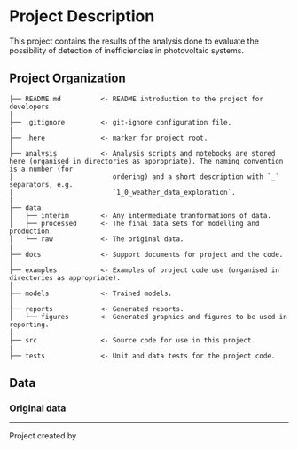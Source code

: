 # Project Description

This project contains the results of the analysis done to evaluate the possibility of detection of inefficiencies in photovoltaic systems.


## Project Organization

```
├── README.md          <- README introduction to the project for developers.
|
├── .gitignore         <- git-ignore configuration file.
|
├── .here              <- marker for project root.
│
├── analysis           <- Analysis scripts and notebooks are stored here (organised in directories as appropriate). The naming convention is a number (for
│                         ordering) and a short description with `_` separators, e.g.
│                         `1_0_weather_data_exploration`. 
|
├── data
│   ├── interim        <- Any intermediate tranformations of data.
│   ├── processed      <- The final data sets for modelling and production.
│   └── raw            <- The original data.
|
├── docs               <- Support documents for project and the code.
│
├── examples           <- Examples of project code use (organised in directories as appropriate).
│
├── models             <- Trained models.
│
├── reports            <- Generated reports.
│   └── figures        <- Generated graphics and figures to be used in reporting.
│
├── src                <- Source code for use in this project.
|
├── tests              <- Unit and data tests for the project code.
```

## Data

### Original data


--------

Project created by